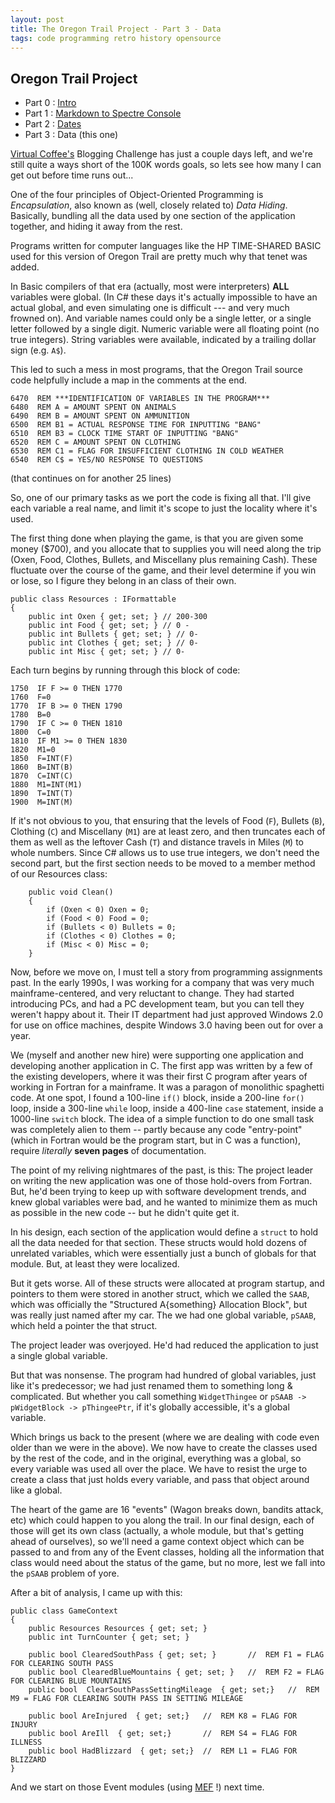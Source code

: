 ```yaml
---
layout: post
title: The Oregon Trail Project - Part 3 - Data
tags: code programming retro history opensource 
---
```


Oregon Trail Project
--------------------
 - Part 0 : [Intro](https://honestillusion.com/blog/2023/11/07/oregon-trail-project-intro/)
 - Part 1 : [Markdown to Spectre Console ](https://honestillusion.com/blog/2023/11/26/oregon-trail-project-1-text/)
 - Part 2 : [Dates](https://honestillusion.com/blog/2023/11/27/oregon-trail-project-2-date/) 
 - Part 3 : Data  (this one)
  
 [Virtual Coffee's](https://virtualcoffee.io/) Blogging Challenge has just a couple days left, and we're still quite a ways short of the 100K words goals, so lets see how many I can get out before time runs out...

One of the four principles of Object-Oriented Programming is *Encapsulation*, also known as (well, closely related to) *Data Hiding*.  Basically, bundling all the data used by one section of the application together, and hiding it away from the rest. 

Programs written for computer languages like the HP TIME-SHARED BASIC used for this version of Oregon Trail are pretty much why that tenet was added.

In Basic compilers of that era (actually, most were interpreters) **ALL** variables were global.  (In C# these days it's actually impossible to have an actual global, and even simulating one is difficult --- and very much frowned on). And variable names could only be a single letter, or a single letter followed by a single digit.  Numeric variable were all floating point (no true integers). String variables were available, indicated by a trailing dollar sign (e.g. `A$`).

This led to such a mess in most programs, that the Oregon Trail source code helpfully include a map in the comments at the end.

    6470  REM ***IDENTIFICATION OF VARIABLES IN THE PROGRAM***
    6480  REM A = AMOUNT SPENT ON ANIMALS
    6490  REM B = AMOUNT SPENT ON AMMUNITION
    6500  REM B1 = ACTUAL RESPONSE TIME FOR INPUTTING "BANG"
    6510  REM B3 = CLOCK TIME START OF INPUTTING "BANG"
    6520  REM C = AMOUNT SPENT ON CLOTHING
    6530  REM C1 = FLAG FOR INSUFFICIENT CLOTHING IN COLD WEATHER
    6540  REM C$ = YES/NO RESPONSE TO QUESTIONS

(that continues on for another 25 lines)

So, one of our primary tasks as we port the code is fixing all that.  I'll give each variable a real name, and limit it's scope to just the locality where it's used.

The first thing done when playing the game, is that you are given some money ($700), and you allocate that to supplies you will need along the trip (Oxen, Food, Clothes, Bullets, and Miscellany plus remaining Cash).  These fluctuate over the course of the game, and their level determine if you win or lose, so I figure they belong in an class of their own. 

	public class Resources : IFormattable
	{
		public int Oxen { get; set; } // 200-300
		public int Food { get; set; } // 0 -
		public int Bullets { get; set; } // 0-
		public int Clothes { get; set; } // 0-
		public int Misc { get; set; } // 0-


Each turn begins by running through this block of code:

    1750  IF F >= 0 THEN 1770
    1760  F=0
    1770  IF B >= 0 THEN 1790
    1780  B=0
    1790  IF C >= 0 THEN 1810
    1800  C=0
    1810  IF M1 >= 0 THEN 1830
    1820  M1=0
    1850  F=INT(F)
    1860  B=INT(B)
    1870  C=INT(C)
    1880  M1=INT(M1)
    1890  T=INT(T)
    1900  M=INT(M)

If it's not obvious to you, that ensuring that the levels of Food (`F`), Bullets (`B`), Clothing (`C`) and Miscellany (`M1`) are at least zero, and then truncates each of them as well as the leftover Cash (`T`) and distance travels in Miles (`M`) to whole numbers.  Since C# allows us to use true integers, we don't need the second part, but the first section needs to be moved to a member method of our Resources class:

		public void Clean()
		{
			if (Oxen < 0) Oxen = 0;
			if (Food < 0) Food = 0;
			if (Bullets < 0) Bullets = 0;
			if (Clothes < 0) Clothes = 0;
			if (Misc < 0) Misc = 0;
		}


Now, before we move on, I must tell a story from programming assignments past.  In the early 1990s, I was working for a company that was very much mainframe-centered, and very reluctant to change. They had started introducing PCs, and had a PC development team, but you can tell they weren't happy about it.  Their IT department had just approved Windows 2.0 for use on office machines, despite Windows 3.0 having been out for over a year.

We (myself and another new hire) were supporting one application and developing another application in C.  The first app was written by a few of the existing developers, where it was their first C program after years of working in Fortran for a mainframe.  It was a paragon of monolithic spaghetti code.  At one spot, I found a 100-line `if()` block, inside a 200-line `for()` loop, inside a 300-line `while` loop, inside a 400-line `case` statement, inside a 1000-line `switch` block.  The idea of a simple function to do one small task was completely alien to them -- partly because any code "entry-point" (which in Fortran would be the program start, but in C was a function), require *literally* **seven pages** of documentation.

The point of my reliving nightmares of the past, is this: The project leader on writing the new application was one of those hold-overs from Fortran.  But, he'd been trying to keep up with software development trends, and knew global variables were bad, and he wanted to minimize them as much as possible in the new code -- but he didn't quite get it.  

In his design, each section of the application would define a `struct` to hold all the data needed for that section.  These structs would hold dozens of unrelated variables, which were essentially just a bunch of globals for that module.  But, at least they were localized.

But it gets worse.  All of these structs were allocated at program startup, and pointers to them were stored in another struct, which we called the `SAAB`, which was officially the "Structured A{something} Allocation Block", but was really just named after my car. The we had one global variable, `pSAAB`, which held a pointer the that struct.

The project leader was overjoyed.  He'd had reduced the application to just a single global variable.

But that was nonsense.  The program had hundred of global variables, just like it's predecessor; we had just renamed them to something long & complicated.  But whether you call something `WidgetThingee` or `pSAAB -> pWidgetBlock -> pThingeePtr`, if it's globally accessible, it's a global variable.

Which brings us back to the present (where we are dealing with code even older than we were in the above).  We now have to create the classes used by the rest of the code, and in the original, everything was a global, so every variable was used all over the place.  We have to resist the urge to create a class that just holds every variable, and pass that object around like a global.

The heart of the game are 16 "events" (Wagon breaks down, bandits attack, etc) which could happen to you along the trail. In our final design, each of those will get its own class (actually, a whole module, but that's getting ahead of ourselves), so we'll need a game context object which can be passed to and from any of the Event classes, holding all the information that class would need about the status of the game, but no more, lest we fall into the `pSAAB` problem of yore.

After a bit of analysis, I came up with this:

    public class GameContext
    {
        public Resources Resources { get; set; }
        public int TurnCounter { get; set; }

        public bool ClearedSouthPass { get; set; }       //  REM F1 = FLAG FOR CLEARING SOUTH PASS
        public bool ClearedBlueMountains { get; set; }   //  REM F2 = FLAG FOR CLEARING BLUE MOUNTAINS
        public bool  ClearSouthPassSettingMileage  { get; set;}   //  REM M9 = FLAG FOR CLEARING SOUTH PASS IN SETTING MILEAGE

        public bool AreInjured  { get; set;}   //  REM K8 = FLAG FOR INJURY
        public bool AreIll  { get; set;}       //  REM S4 = FLAG FOR ILLNESS
        public bool HadBlizzard  { get; set;}  //  REM L1 = FLAG FOR BLIZZARD
    }

And we start on those Event modules (using [MEF](https://learn.microsoft.com/en-us/dotnet/framework/mef/) !)  next time.
